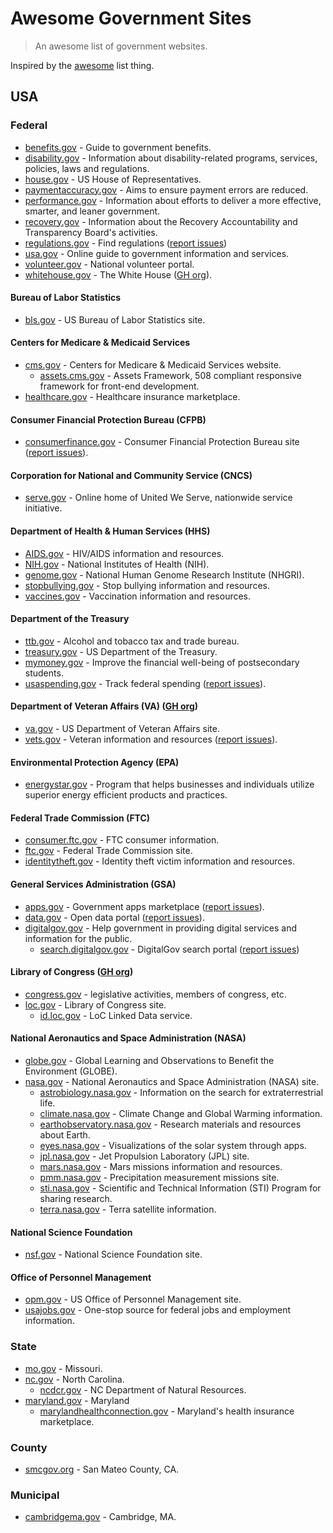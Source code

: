 # Awesome Government Sites

> An awesome list of government websites.

Inspired by the [awesome](https://github.com/sindresorhus/awesome) list thing.

## USA

### Federal

- [benefits.gov](http://www.benefits.gov) - Guide to government benefits.
- [disability.gov](https://www.disability.gov) - Information about disability-related programs, services, policies, laws and regulations.
- [house.gov](http://www.house.gov) - US House of Representatives.
- [paymentaccuracy.gov](https://paymentaccuracy.gov) - Aims to ensure payment errors are reduced.
- [performance.gov](https://www.performance.gov) - Information about efforts to deliver a more effective, smarter, and leaner government.
- [recovery.gov](http://www.recovery.gov) - Information about the Recovery Accountability and Transparency Board's activities.
- [regulations.gov](http://www.regulations.gov) - Find regulations ([report issues](https://github.com/regulationsgov/developers/issues))
- [usa.gov](https://www.usa.gov) - Online guide to government information and services.
- [volunteer.gov](https://www.volunteer.gov) - National volunteer portal.
- [whitehouse.gov](whitehouse.gov) - The White House ([GH org](https://github.com/whitehouse)).

#### Bureau of Labor Statistics

- [bls.gov](http://www.bls.gov) - US Bureau of Labor Statistics site.

#### Centers for Medicare & Medicaid Services

- [cms.gov](https://www.cms.gov) - Centers for Medicare & Medicaid Services website.
  - [assets.cms.gov](http://assets.cms.gov) - Assets Framework, 508 compliant responsive framework for front-end development.
- [healthcare.gov](https://www.healthcare.gov) - Healthcare insurance marketplace.

#### Consumer Financial Protection Bureau (CFPB)

- [consumerfinance.gov](http://www.consumerfinance.gov) - Consumer Financial Protection Bureau site ([report issues](https://github.com/cfpb/cfgov-refresh/issues)).

#### Corporation for National and Community Service (CNCS)

- [serve.gov](http://www.serve.gov) - Online home of United We Serve, nationwide service initiative.

#### Department of Health & Human Services (HHS)

- [AIDS.gov](https://www.aids.gov) - HIV/AIDS information and resources.
- [NIH.gov](http://www.nih.gov) - National Institutes of Health (NIH).
- [genome.gov](https://www.genome.gov) - National Human Genome Research Institute (NHGRI).
- [stopbullying.gov](http://www.stopbullying.gov) - Stop bullying information and resources.
- [vaccines.gov](http://www.vaccines.gov) - Vaccination information and resources.

#### Department of the Treasury

- [ttb.gov](http://www.ttb.gov) - Alcohol and tobacco tax and trade bureau.
- [treasury.gov](https://www.treasury.gov) - US Department of the Treasury.
- [mymoney.gov](http://www.mymoney.gov) - Improve the financial well-being of postsecondary students.
- [usaspending.gov](https://www.usaspending.gov) - Track federal spending ([report issues](https://github.com/fedspendingtransparency/USASpending-Issue-Tracker/issues)).

#### Department of Veteran Affairs (VA) ([GH org](https://github.com/department-of-veterans-affairs))

- [va.gov](http://www.va.gov) - US Department of Veteran Affairs site.
- [vets.gov](https://www.vets.gov) - Veteran information and resources ([report issues](https://github.com/department-of-veterans-affairs/vets-website/issues)).

#### Environmental Protection Agency (EPA)

- [energystar.gov](https://www.energystar.gov) - Program that helps businesses and individuals utilize superior energy efficient products and practices.

#### Federal Trade Commission (FTC)

- [consumer.ftc.gov](https://www.consumer.ftc.gov) - FTC consumer information.
- [ftc.gov](https://www.ftc.gov) - Federal Trade Commission site.
- [identitytheft.gov](https://www.identitytheft.gov) - Identity theft victim information and resources.

#### General Services Administration (GSA)

- [apps.gov](https://www.apps.gov) - Government apps marketplace ([report issues](https://github.com/presidential-innovation-fellows/apps-gov/issues)).
- [data.gov](http://www.data.gov) - Open data portal ([report issues](https://github.com/GSA/data.gov/issues)).
- [digitalgov.gov](http://www.digitalgov.gov) - Help government in providing digital services and information for the public.
  - [search.digitalgov.gov](http://search.digitalgov.gov) - DigitalGov search portal ([report issues](https://github.com/GSA/search.digitalgov.gov/issues))

#### Library of Congress ([GH org](https://github.com/LibraryOfCongress))

- [congress.gov](https://www.congress.gov) - legislative activities, members of congress, etc.
- [loc.gov](https://www.loc.gov) - Library of Congress site.
  - [id.loc.gov](http://id.loc.gov) - LoC Linked Data service.

#### National Aeronautics and Space Administration (NASA)

- [globe.gov](http://www.globe.gov) - Global Learning and Observations to Benefit the Environment (GLOBE).
- [nasa.gov](https://www.nasa.gov) - National Aeronautics and Space Administration (NASA) site.
  - [astrobiology.nasa.gov](https://astrobiology.nasa.gov) - Information on the search for extraterrestrial life.
  - [climate.nasa.gov](http://climate.nasa.gov) - Climate Change and Global Warming information.
  - [earthobservatory.nasa.gov](http://earthobservatory.nasa.gov) - Research materials and resources about Earth.
  - [eyes.nasa.gov](https://eyes.nasa.gov) - Visualizations of the solar system through apps.
  - [jpl.nasa.gov](http://www.jpl.nasa.gov) - Jet Propulsion Laboratory (JPL) site.
  - [mars.nasa.gov](http://mars.nasa.gov) - Mars missions information and resources.
  - [pmm.nasa.gov](http://pmm.nasa.gov) - Precipitation measurement missions site.
  - [sti.nasa.gov](http://www.sti.nasa.gov) - Scientific and Technical Information (STI) Program for sharing research.
  - [terra.nasa.gov](http://terra.nasa.gov) - Terra satellite information.

#### National Science Foundation

- [nsf.gov](http://www.nsf.gov) - National Science Foundation site.

#### Office of Personnel Management

- [opm.gov](https://www.opm.gov) - US Office of Personnel Management site.
- [usajobs.gov](https://www.usajobs.gov) - One-stop source for federal jobs and employment information.

### State

- [mo.gov](https://www.mo.gov) - Missouri.
- [nc.gov](https://www.nc.gov) - North Carolina.
  - [ncdcr.gov](http://www.ncdcr.gov) - NC Department of Natural Resources.
- [maryland.gov](http://www.maryland.gov) - Maryland
  - [marylandhealthconnection.gov](https://www.marylandhealthconnection.gov) - Maryland's health insurance marketplace.

### County

- [smcgov.org](https://smcgov.org) - San Mateo County, CA.

### Municipal

- [cambridgema.gov](https://www.cambridgema.gov/) - Cambridge, MA.
